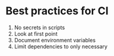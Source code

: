 # Best practices for CI

1. No secrets in scripts
2. Look at first point
3. Document environment variables
4. Limit dependencies to only necessary